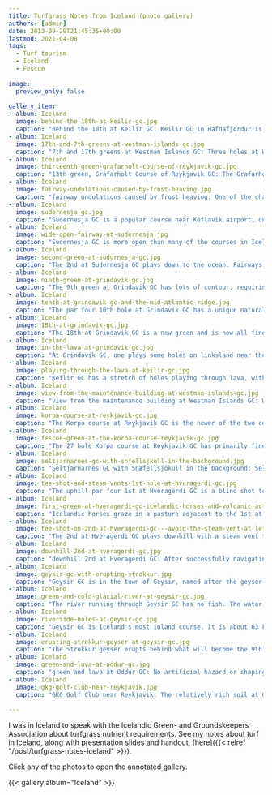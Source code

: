 ```yaml
---
title: Turfgrass Notes from Iceland (photo gallery)
authors: [admin]
date: 2013-09-29T21:45:35+00:00
lastmod: 2021-04-08
tags:
  - Turf tourism
  - Iceland
  - Fescue
  
image:
  preview_only: false
  
gallery_item:
- album: Iceland
  image: behind-the-18th-at-keilir-gc.jpg
  caption: "Behind the 18th at Keilir GC: Keilir GC in Hafnafjordur is one of the busiest clubs in Iceland"
- album: Iceland
  image: 17th-and-7th-greens-at-westman-islands-gc.jpg
  caption: "7th and 17th greens at Westman Islands GC: Three holes at Westman Islands GC are the oldest holes in Iceland, dating from the late 1930s." 
- album: Iceland
  image: thirteenth-green-grafarholt-course-of-reykjavik-gc.jpg
  caption: "13th green, Grafarholt Course of Reykjavik GC: The Grafarholt Course at Reykjavik GC is the older of the two courses at the largest club in Iceland. It sits in a valley with the sea at Reykjavik visible to the left, and snow covered mountains visible here on a fine late-summer day."
- album: Iceland
  image: fairway-undulations-caused-by-frost-heaving.jpg
  caption: "fairway undulations caused by frost heaving: One of the challenges at many courses in Iceland is frost heaving, which leaves the ground uneven in the most affected areas. This fairway at Keilir GC shows the result of frost heaving that occurs each winter."
- album: Iceland
  image: sudernesja-gc.jpg
  caption: "Sudernesja GC is a popular course near Keflavik airport, on a beautiful piece of land beside the sea."
- album: Iceland
  image: wide-open-fairway-at-sudernesja.jpg
  caption: "Sudernesja GC is more open than many of the courses in Iceland, with less lava to capture wayward shots."
- album: Iceland
  image: second-green-at-sudurnesja-gc.jpg
  caption: "The 2nd at Sudernesja GC plays down to the ocean. Fairways are primarily fine fescue (*Festuca rubra*), and greens are *Festuca rubra* with *Poa annua*."
- album: Iceland
  image: ninth-green-at-grindavik-gc.jpg
  caption: "The 9th green at Grindavik GC has lots of contour, requiring a carefully controlled shot to get the ball near the hole. This green sits on the Mid-Atlantic Ridge, a divergent tectonic plate boundary that separates the Eurasian Plate from the North American Plate. The average spreading rate is 2.5 cm per year."
- album: Iceland
  image: tenth-at-grindavik-gc-and-the-mid-atlantic-ridge.jpg
  caption: "The par four 10th hole at Grindavik GC has a unique natural hazard. The entire right side of the hole, especially pronounced near the green, is a depression from the Mid-Atlantic Ridge, also known as the Reykjanes Ridge. This tectonic plate boundary separates the Eurasian Plate from the North American Plate and is moving apart at an average rate of 2.5 cm per year."
- album: Iceland
  image: 18th-at-grindavik-gc.jpg
  caption: "The 18th at Grindavik GC is a new green and is now all fine fescue (*Festuca rubra*); no *Poa annua* has invaded. The links section of the course is in the background, near the sea at one of Iceland's most popular surfing spots. "
- album: Iceland
  image: in-the-lava-at-grindavik-gc.jpg
  caption: "At Grindavik GC, one plays some holes on linksland near the ocean, before moving inland, across the Mid-Atlantic Ridge, into holes set dramatically into the lava. This grass on this green is fine fescue (*Festuca rubra*), a species of grass especially well-adapted to this climate."
- album: Iceland
  image: playing-through-the-lava-at-keilir-gc.jpg
  caption: "Keilir GC has a stretch of holes playing through lava, with other holes on more open grassland above the ocean. Wind-driven salt spray can be a particular problem on this section of the course."
- album: Iceland
  image: view-from-the-maintenance-building-at-westman-islands-gc.jpg
  caption: "view from the maintenance building at Westman Islands GC: Westman Islands GC sits on an amazing piece of land, and the course plays through natural grassland with a few outcrops of volcanic rock. A few holes out of the frame to the left play through lava along the ocean. At far right is the site of the town festival, held each summer and one of the most popular festivals in Iceland. The grass-roofed stage is seen, with a natural amphitheater behind it."
- album: Iceland
  image: korpa-course-at-reykjavik-gc.jpg
  caption: "The Korpa course at Reykjavik GC is the newer of the two courses at this club. The Korpa River, known for its salmon runs, twists though the course. Icelandic horses graze in the surrounding pastures."
- album: Iceland
  image: fescue-green-at-the-korpa-course-reykjavik-gc.jpg
  caption: "The 27 hole Korpa course at Reykjavik GC has primarily fine fescue greens. The Korpa River is in the background."
- album: Iceland
  image: seltjarnarnes-gc-with-snfellsjkull-in-the-background.jpg
  caption: "Seltjarnarnes GC with Snæfellsjökull in the background: Seltjarnarnes GC is on a peninsula near Reykjavik. This course is know for the many birds that flock here, and on clear days, the Snæfellsjökull volcano is visible across the sea. Snæfellsjökull was the setting, in the Jules Verne novel [Journey to the Center of the Earth](https://en.wikipedia.org/wiki/Journey_to_the_Center_of_the_Earth), in which the protagonists find the entrance to the subterranean passage."
- album: Iceland
  image: tee-shot-and-steam-vents-1st-hole-at-hveragerdi-gc.jpg
  caption: "The uphill par four 1st at Hveragerdi GC is a blind shot towards active steam vents."
- album: Iceland
  image: first-green-at-hveragerdi-gc-icelandic-horses-and-volcanic-activity.jpg
  caption: "Icelandic horses graze in a pasture adjacent to the 1st at Hveragerdi GC. After a recent earthquake, hot gasses came to the surface, killing the grass on about 20% of this green, requiring it to be out of play for one season. "
- album: Iceland
  image: tee-shot-on-2nd-at-hveragerdi-gc---avoid-the-steam-vent-at-left.jpg
  caption: "The 2nd at Hveragerdi GC plays downhill with a steam vent to the left. The correct line is well to the right of the steam vent." 
- album: Iceland
  image: downhill-2nd-at-hveragerdi-gc.jpg
  caption: "downhill 2nd at Hveragerdi GC: After successfully navigating past and to the right of the steam vent, one plays downhill to the wide open fairway."
- album: Iceland
  image: geysir-gc-with-erupting-strokkur.jpg
  caption: "Geysir GC is in the town of Geysir, named after the geyser of the same name, and is the root of the English word **geyser**. Strokkur geyser is erupting here."
- album: Iceland
  image: green-and-cold-glacial-river-at-geysir-gc.jpg
  caption: "The river running through Geysir GC has no fish. The water is too cold, coming from a nearby glacier. The turf here is fine fescue (*Festuca rubra*). No irrigation is applied to this course, which allows the fescue to thrive and reduces the amount of *Poa annua*."
- album: Iceland
  image: riverside-holes-at-geysir-gc.jpg
  caption: "Geysir GC is Iceland's most inland course. It is about 63 km from the ocean. This inland course sits in a landscape unlike any other in the country, where most of the courses are so near the ocean."
- album: Iceland
  image: erupting-strokkur-geyser-at-geysir-gc.jpg
  caption: "The Strokkur geyser erupts behind what will become the 9th at Geysir GC."
- album: Iceland
  image: green-and-lava-at-oddur-gc.jpg
  caption: "green and lava at Oddur GC: No artificial hazard or shaping is necessary at this green site, where hills of lava and colorful plants sit right next to the smooth putting surface."
- album: Iceland
  image: gkg-golf-club-near-reykjavik.jpg
  caption: "GKG Golf Club near Reykjavik: The relatively rich soil at GKG GC results in greener turf and provides a footing for trees to grow. This is a parkland style golf course, a few kilometers from the sea and thus unaffected by salt spray, resulting in a green turf into late September."
  
---
```


I was in Iceland to speak with the Icelandic Green- and Groundskeepers Association about turfgrass nutrient requirements. See my notes about turf in Iceland, along with presentation slides and handout, [here]({{< relref "/post/turfgrass-notes-iceland" >}}).

Click any of the photos to open the annotated gallery.

{{< gallery album="Iceland" >}}
